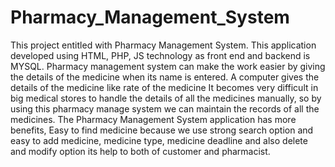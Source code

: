 # Pharmacy_Management_System
This project entitled with Pharmacy Management System. This application developed using HTML, PHP, JS technology as front end and backend is MYSQL. Pharmacy management system can make the work easier by giving the details of the medicine when its name is entered. A computer gives the details of the medicine like rate of the medicine It becomes very difficult in big medical stores to handle the details of all the medicines manually, so by using this pharmacy manage system we can maintain the records of all the medicines. The Pharmacy Management System application has more benefits, Easy to find medicine because we use strong search option and easy to add medicine, medicine type, medicine deadline and also delete and modify option its help to both of customer and pharmacist.
